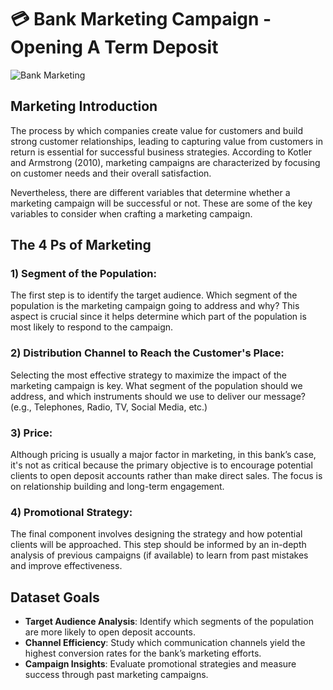 # 💳 Bank Marketing Campaign - Opening A Term Deposit


![Bank Marketing](https://images.ctfassets.net/9bmss1jcvj9u/2XTFt7DyVHeVQ3lyAhuFmI/861a32ab9c38c7afb221cb11163e274d/Cash-deposits.png)

## Marketing Introduction

The process by which companies create value for customers and build strong customer relationships, leading to capturing value from customers in return is essential for successful business strategies. According to Kotler and Armstrong (2010), marketing campaigns are characterized by focusing on customer needs and their overall satisfaction.

Nevertheless, there are different variables that determine whether a marketing campaign will be successful or not. These are some of the key variables to consider when crafting a marketing campaign.

## The 4 Ps of Marketing

### 1) Segment of the Population:
The first step is to identify the target audience. Which segment of the population is the marketing campaign going to address and why? This aspect is crucial since it helps determine which part of the population is most likely to respond to the campaign.

### 2) Distribution Channel to Reach the Customer's Place:
Selecting the most effective strategy to maximize the impact of the marketing campaign is key. What segment of the population should we address, and which instruments should we use to deliver our message? (e.g., Telephones, Radio, TV, Social Media, etc.)

### 3) Price:
Although pricing is usually a major factor in marketing, in this bank’s case, it's not as critical because the primary objective is to encourage potential clients to open deposit accounts rather than make direct sales. The focus is on relationship building and long-term engagement.

### 4) Promotional Strategy:
The final component involves designing the strategy and how potential clients will be approached. This step should be informed by an in-depth analysis of previous campaigns (if available) to learn from past mistakes and improve effectiveness.

## Dataset Goals

- **Target Audience Analysis**: Identify which segments of the population are more likely to open deposit accounts.
- **Channel Efficiency**: Study which communication channels yield the highest conversion rates for the bank’s marketing efforts.
- **Campaign Insights**: Evaluate promotional strategies and measure success through past marketing campaigns.
